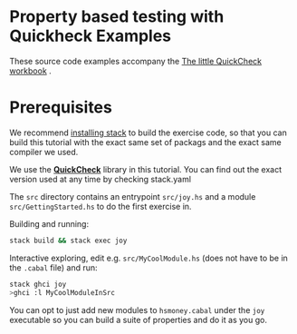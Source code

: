 # Property based testing with Quickheck Examples

These source code examples accompany the 
[The little QuickCheck
workbook](https://leanpub.com/quickcheckworkbook/) .



# Prerequisites

We recommend [installing
stack](https://github.com/commercialhaskell/stack) to build the exercise
code, so that you can build this tutorial with the exact same set of
packags and the exact same compiler we used.

We use the
__[QuickCheck](https://hackage.haskell.org/package/QuickCheck)__ library
in this tutorial. You can find out the exact version used at any time by
checking stack.yaml

The `src` directory contains an entrypoint `src/joy.hs` and a module
`src/GettingStarted.hs` to do the first exercise in. 

Building and running:

```bash
stack build && stack exec joy
```

Interactive exploring, edit e.g. `src/MyCoolModule.hs`  (does not have to be in the
`.cabal` file) and run:

```bash
stack ghci joy
>ghci :l MyCoolModuleInSrc
```

You can opt to just add new modules to `hsmoney.cabal` under the `joy`
executable so you can build a suite of properties and do it as you go.


